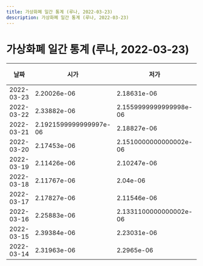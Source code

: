 ```yaml
---
title: 가상화폐 일간 통계 (루나, 2022-03-23)
description: 가상화폐 일간 통계 (루나, 2022-03-23)
---
```


가상화폐 일간 통계 (루나, 2022-03-23)
===

|날짜|시가|저가|고가|종가|비고|
|--|--|--|--|--|--|
|2022-03-23|2.20026e-06|2.18631e-06|2.27561e-06|2.2004899999999997e-06|    |
|2022-03-22|2.33882e-06|2.1559999999999998e-06|2.37452e-06|2.20027e-06|    |
|2022-03-21|2.1921599999999997e-06|2.18827e-06|2.37722e-06|2.3379799999999998e-06|    |
|2022-03-20|2.17453e-06|2.1510000000000002e-06|2.25376e-06|2.19351e-06|    |
|2022-03-19|2.11426e-06|2.10247e-06|2.2200000000000003e-06|2.17453e-06|    |
|2022-03-18|2.11767e-06|2.04e-06|2.13435e-06|2.11486e-06|    |
|2022-03-17|2.17827e-06|2.11546e-06|2.20917e-06|2.117e-06|    |
|2022-03-16|2.25883e-06|2.1331100000000002e-06|2.26546e-06|2.16659e-06|    |
|2022-03-15|2.39384e-06|2.23031e-06|2.43581e-06|2.2589799999999998e-06|    |
|2022-03-14|2.31963e-06|2.2965e-06|2.42253e-06|2.39384e-06|    |
